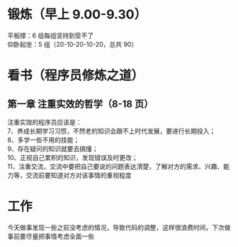 # 锻炼（早上 9.00-9.30）

平板撑：6 组每组坚持到受不了  
仰卧起坐：5 组（20-10-20-10-20，总共 90）

# 看书（程序员修炼之道）

## 第一章 注重实效的哲学（8-18 页）

注重实效的程序员应该是：  
7、养成长期学习习惯，不然老的知识会跟不上时代发展，要进行长期投入；  
8、多学一些不用的技能；  
9、存在疑问的知识就要去搞懂；  
10、正视自己累积的知识，发现错误及时更改；  
11、注重交流，交流中要把自己要说的问题表达清楚，了解对方的需求、兴趣、能力等，交流前要知道对方对该事情的重视程度

# 工作

今天做事发现一些之前没考虑的情况，导致代码的调整，这样很浪费时间，下次做事前要尽量把事情考虑全面一些
